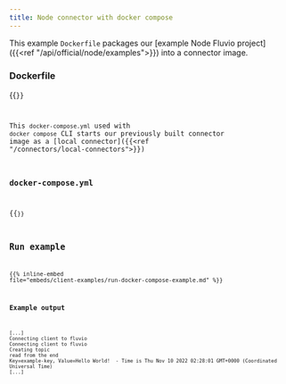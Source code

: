 ```yaml
---
title: Node connector with docker compose
---
```


This example `Dockerfile` packages our [example Node Fluvio project]({{<ref "/api/official/node/examples">}}) into a connector image.

### Dockerfile

{{<code file="embeds/client-examples/node/Dockerfile" lang="Dockerfile" copy=true >}}

This `docker-compose.yml` used with `docker compose` CLI starts our previously built connector image as a [local connector]({{<ref "/connectors/local-connectors">}})

### docker-compose.yml

{{<code file="embeds/client-examples/node/docker-compose.yml" lang="yaml" copy=true >}}

## Run example

{{% inline-embed file="embeds/client-examples/run-docker-compose-example.md" %}}

### Example output

```
[...]
Connecting client to fluvio
Connecting client to fluvio
Creating topic
read from the end
Key=example-key, Value=Hello World!  - Time is Thu Nov 10 2022 02:28:01 GMT+0000 (Coordinated Universal Time)
[...]
 ```
